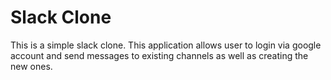 # Slack Clone

This is a simple slack clone. This application allows user to login via google account and send messages to existing channels as well as creating the new ones.
